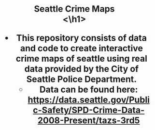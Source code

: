 <center><h1> Seattle Crime Maps <center><\h1>

* This repository consists of data and code to create interactive crime maps of seattle using real data provided by the City of Seattle Police Department.
  * Data can be found here: https://data.seattle.gov/Public-Safety/SPD-Crime-Data-2008-Present/tazs-3rd5
